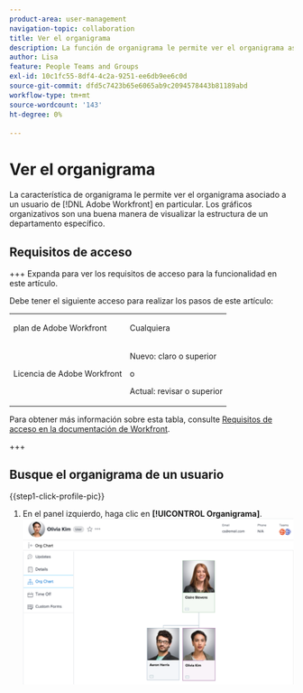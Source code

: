 ```yaml
---
product-area: user-management
navigation-topic: collaboration
title: Ver el organigrama
description: La función de organigrama le permite ver el organigrama asociado a un usuario concreto de Adobe Workfront. Los gráficos organizativos son una buena manera de visualizar la estructura de un departamento específico.
author: Lisa
feature: People Teams and Groups
exl-id: 10c1fc55-8df4-4c2a-9251-ee6db9ee6c0d
source-git-commit: dfd5c7423b65e6065ab9c2094578443b81189abd
workflow-type: tm+mt
source-wordcount: '143'
ht-degree: 0%

---
```


# Ver el organigrama

La característica de organigrama le permite ver el organigrama asociado a un usuario de [!DNL Adobe Workfront] en particular. Los gráficos organizativos son una buena manera de visualizar la estructura de un departamento específico.

## Requisitos de acceso

+++ Expanda para ver los requisitos de acceso para la funcionalidad en este artículo.

Debe tener el siguiente acceso para realizar los pasos de este artículo:

<table style="table-layout:auto"> 
 <col> 
 <col> 
 <tbody> 
  <tr data-mc-conditions=""> 
   <td role="rowheader"> <p>plan de Adobe Workfront</p> </td> 
   <td>Cualquiera</td> 
  </tr> 
  <tr> 
   <td role="rowheader">Licencia de Adobe Workfront</td> 
   <td>
   <p>Nuevo: claro o superior</p>
   <p>o</p>
   <p>Actual: revisar o superior</p></td>
  </tr> 
 </tbody> 
</table>

Para obtener más información sobre esta tabla, consulte [Requisitos de acceso en la documentación de Workfront](/help/quicksilver/administration-and-setup/add-users/access-levels-and-object-permissions/access-level-requirements-in-documentation.md).

+++

## Busque el organigrama de un usuario

{{step1-click-profile-pic}}

1. En el panel izquierdo, haga clic en **[!UICONTROL Organigrama]**.\
   ![Organigrama](assets/org-chart.png)
